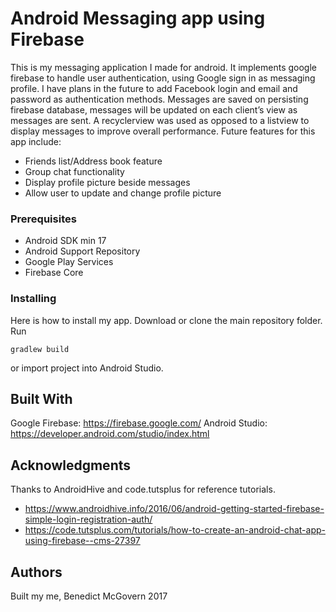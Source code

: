 # Android Messaging app using Firebase
This is my messaging application I made for android. It implements google firebase to handle user authentication, using Google sign in as messaging profile. I have plans in the future to add Facebook login and email and password as authentication methods. 
Messages are saved on persisting firebase database, messages will be updated on each client’s view as messages are sent. A recyclerview was used as opposed to a listview to display messages to improve overall performance.
Future features for this app include:
*	Friends list/Address book feature
*	Group chat functionality
*	Display profile picture beside messages
*	Allow user to update and change profile picture

### Prerequisites

* Android SDK min 17
* Android Support Repository
* Google Play Services
* Firebase Core


### Installing

Here is how to install my app.
Download or clone the main repository folder. Run 
```
gradlew build
```
or import project into Android Studio.

## Built With

Google Firebase: https://firebase.google.com/
Android Studio: https://developer.android.com/studio/index.html

## Acknowledgments

Thanks to AndroidHive and code.tutsplus for reference tutorials.
* https://www.androidhive.info/2016/06/android-getting-started-firebase-simple-login-registration-auth/
* https://code.tutsplus.com/tutorials/how-to-create-an-android-chat-app-using-firebase--cms-27397

## Authors

Built my me, Benedict McGovern 2017



